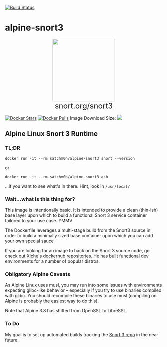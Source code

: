 [![Build Status](https://github.com/datmanslo/alpine-snort3/actions/workflows/docker-build-push.yml/badge.svg)](https://github.com/datmanslo/alpine-snort3/actions)
# alpine-snort3

<p align="center">
  <img height="200" src="https://www.dropbox.com/s/0q7h9z5kjm9x194/Snort3.png?raw=1"/>
  <br/>
  <a href="https://snort.org/snort3" target="_blank">
    <span style='font-size: x-large;'>snort.org/snort3</span>
  </a>
</p>

[![Docker Stars](https://img.shields.io/docker/stars/datmanslo/alpine-snort3.svg?style=flat-square)](https://hub.docker.com/r/datmanslo/alpine-snort3/)
[![Docker Pulls](https://img.shields.io/docker/pulls/datmanslo/alpine-snort3.svg?style=flat-square)](https://hub.docker.com/r/datmanslo/alpine-snort3/)
Image Download Size:
[![](https://img.shields.io/docker/image-size/datmanslo/alpine-snort3/latest)](https://hub.docker.com/r/datmanslo/alpine-snort3/)

## Alpine Linux Snort 3 Runtime

### TL;DR

`docker run -it --rm satchm0h/alpine-snort3 snort --version`

or

`docker run -it --rm satchm0h/alpine-snort3 ash`

...if you want to see what's in there. Hint, look in `/usr/local/`

### Wait...what is this thing for?

This image is intentionally basic. It is intended to provide a clean (thin-ish) base layer upon which to build a functional Snort 3 service container tailored to your use case. YMMV

The Dockerfile leverages a multi-stage build from the Snort3 source in order to build a minimally sized base container upon which you can add your own special sauce

If you are looking for an image to hack on the Snort 3 source code, go check out [Xiche's dockerhub repositories](https://hub.docker.com/u/xiche). He has built functional dev environments for a number of popular distros.

### Obligatory Alpine Caveats

As Alpine Linux uses musl, you may run into some issues with environments expecting glibc-like behavior – especially if you try to use binaries compiled with glibc. You should recompile these binaries to use musl (compiling on Alpine is probably the easiest way to do this).

Note that Alpine 3.8 has shifted from OpenSSL to LibreSSL.

### To Do

My goal is to set up automated builds tracking the [Snort 3 repo](https://github.com/snort3/snort3) in the near future.
